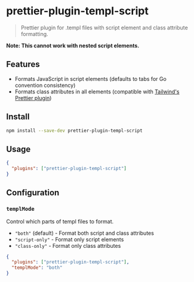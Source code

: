 # prettier-plugin-templ-script

> Prettier plugin for .templ files with script element and class attribute formatting.

**Note: This cannot work with nested script elements.**

## Features

- Formats JavaScript in script elements (defaults to tabs for Go convention consistency)
- Formats class attributes in all elements (compatible with [Tailwind's Prettier plugin](https://github.com/tailwindlabs/prettier-plugin-tailwindcss))

## Install

```sh
npm install --save-dev prettier-plugin-templ-script
```

## Usage

```json
{
  "plugins": ["prettier-plugin-templ-script"]
}
```

## Configuration

### `templMode`

Control which parts of templ files to format.

- `"both"` (default) - Format both script and class attributes
- `"script-only"` - Format only script elements
- `"class-only"` - Format only class attributes

```json
{
  "plugins": ["prettier-plugin-templ-script"],
  "templMode": "both"
}
```
